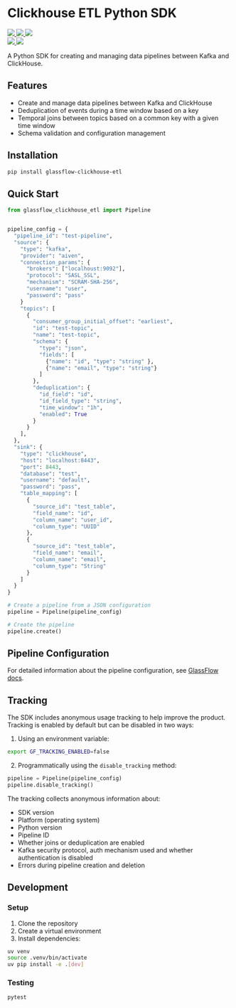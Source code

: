 # Clickhouse ETL Python SDK

<p align="left">
  <a target="_blank" href="https://pypi.python.org/pypi/glassflow-clickhouse-etl">
    <img src="https://img.shields.io/pypi/v/glassflow-clickhouse-etl.svg?labelColor=&color=e69e3a">
  </a>
  <a target="_blank" href="https://github.com/glassflow/clickhouse-etl-py-sdk/blob/main/LICENSE">
    <img src="https://img.shields.io/pypi/l/glassflow-clickhouse-etl.svg?labelColor=&color=e69e3a">
  </a>
  <a target="_blank" href="https://pypi.python.org/pypi/glassflow-clickhouse-etl">
    <img src="https://img.shields.io/pypi/pyversions/glassflow-clickhouse-etl.svg?labelColor=&color=e69e3a">
  </a>
  <br />
  <a target="_blank" href="(https://github.com/glassflow/clickhouse-etl-py-sdk/actions">
    <img src="https://github.com/glassflow/clickhouse-etl-py-sdk/workflows/Test/badge.svg?labelColor=&color=e69e3a">
  </a>
<!-- Pytest Coverage Comment:Begin -->
  <img src=https://img.shields.io/badge/coverage-94%25-brightgreen>
<!-- Pytest Coverage Comment:End -->
</p>

A Python SDK for creating and managing data pipelines between Kafka and ClickHouse.

## Features

- Create and manage data pipelines between Kafka and ClickHouse
- Deduplication of events during a time window based on a key
- Temporal joins between topics based on a common key with a given time window
- Schema validation and configuration management

## Installation

```bash
pip install glassflow-clickhouse-etl
```

## Quick Start

```python
from glassflow_clickhouse_etl import Pipeline


pipeline_config = {
  "pipeline_id": "test-pipeline",
  "source": {
    "type": "kafka",
    "provider": "aiven",
    "connection_params": {
      "brokers": ["localhoust:9092"],
      "protocol": "SASL_SSL",
      "mechanism": "SCRAM-SHA-256",
      "username": "user",
      "password": "pass"
    }
    "topics": [
      {
        "consumer_group_initial_offset": "earliest",
        "id": "test-topic",
        "name": "test-topic",
        "schema": {
          "type": "json",
          "fields": [
            {"name": "id", "type": "string" },
            {"name": "email", "type": "string"}
          ]
        },
        "deduplication": {
          "id_field": "id",
          "id_field_type": "string",
          "time_window": "1h",
          "enabled": True
        }
      }
    ],
  },
  "sink": {
    "type": "clickhouse",
    "host": "localhost:8443",
    "port": 8443,
    "database": "test",
    "username": "default",
    "password": "pass",
    "table_mapping": [
      {
        "source_id": "test_table",
        "field_name": "id",
        "column_name": "user_id",
        "column_type": "UUID"
      },
      {
        "source_id": "test_table",
        "field_name": "email",
        "column_name": "email",
        "column_type": "String"
      }
    ]
  }
}

# Create a pipeline from a JSON configuration
pipeline = Pipeline(pipeline_config)

# Create the pipeline
pipeline.create()
```

## Pipeline Configuration

For detailed information about the pipeline configuration, see [GlassFlow docs](https://docs.glassflow.dev/pipeline/pipeline-configuration).

## Tracking

The SDK includes anonymous usage tracking to help improve the product. Tracking is enabled by default but can be disabled in two ways:

1. Using an environment variable:
```bash
export GF_TRACKING_ENABLED=false
```

2. Programmatically using the `disable_tracking` method:
```python
pipeline = Pipeline(pipeline_config)
pipeline.disable_tracking()
```

The tracking collects anonymous information about:
- SDK version
- Platform (operating system)
- Python version
- Pipeline ID
- Whether joins or deduplication are enabled
- Kafka security protocol, auth mechanism used and whether authentication is disabled
- Errors during pipeline creation and deletion

## Development

### Setup

1. Clone the repository
2. Create a virtual environment
3. Install dependencies:

```bash
uv venv
source .venv/bin/activate
uv pip install -e .[dev]
```

### Testing

```bash
pytest
```
